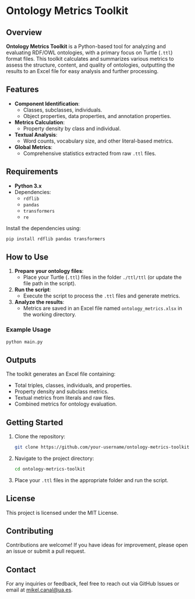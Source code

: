 # Ontology Metrics Toolkit


## Overview
**Ontology Metrics Toolkit** is a Python-based tool for analyzing and evaluating RDF/OWL ontologies, with a primary focus on Turtle (`.ttl`) format files. This toolkit calculates and summarizes various metrics to assess the structure, content, and quality of ontologies, outputting the results to an Excel file for easy analysis and further processing.

## Features
- **Component Identification**:
  - Classes, subclasses, individuals.
  - Object properties, data properties, and annotation properties.
- **Metrics Calculation**:
  - Property density by class and individual.
- **Textual Analysis**:
  - Word counts, vocabulary size, and other literal-based metrics.
- **Global Metrics**:
  - Comprehensive statistics extracted from raw `.ttl` files.

## Requirements
- **Python 3.x**
- Dependencies:
  - `rdflib`
  - `pandas`
  - `transformers`
  - `re`

Install the dependencies using:
```bash
pip install rdflib pandas transformers
```

## How to Use
1. **Prepare your ontology files**:
   - Place your Turtle (`.ttl`) files in the folder `./ttl/ttl` (or update the file path in the script).
2. **Run the script**:
   - Execute the script to process the `.ttl` files and generate metrics.
3. **Analyze the results**:
   - Metrics are saved in an Excel file named `ontology_metrics.xlsx` in the working directory.

### Example Usage
```bash
python main.py
```

## Outputs
The toolkit generates an Excel file containing:
- Total triples, classes, individuals, and properties.
- Property density and subclass metrics.
- Textual metrics from literals and raw files.
- Combined metrics for ontology evaluation.

## Getting Started
1. Clone the repository:
   ```bash
   git clone https://github.com/your-username/ontology-metrics-toolkit.git
   ```
2. Navigate to the project directory:
   ```bash
   cd ontology-metrics-toolkit
   ```
3. Place your `.ttl` files in the appropriate folder and run the script.

## License
This project is licensed under the MIT License.

## Contributing
Contributions are welcome! If you have ideas for improvement, please open an issue or submit a pull request.

## Contact
For any inquiries or feedback, feel free to reach out via GitHub Issues or email at mikel.canal@ua.es.
